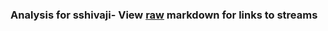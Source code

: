 ### Analysis for sshivaji- View [raw](https://raw.githubusercontent.com/microprediction/chess/main/analysis/sshivaji/chess_blitz/locations.json) markdown for links to streams